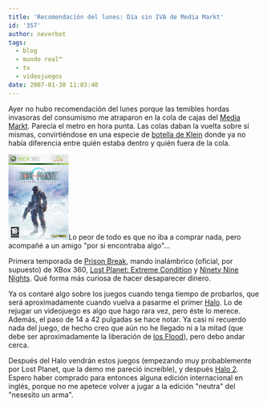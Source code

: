 ```yaml
---
title: 'Recomendación del lunes: Día sin IVA de Media Markt'
id: '357'
author: neverbot
tags:
  - blog
  - mundo real™
  - tv
  - videojuegos
date: 2007-01-30 11:03:40
---
```


Ayer no hubo recomendación del lunes porque las temibles hordas invasoras del consumismo me atraparon en la cola de cajas del [Media Markt](http://www.mediamarkt.es/). Parecía el metro en hora punta. Las colas daban la vuelta sobre sí mismas, convirtiéndose en una especie de [botella de Klein](http://en.wikipedia.org/wiki/Klein_bottle) donde ya no había diferencia entre quién estaba dentro y quién fuera de la cola.

![LostPlanet.jpg](./recomendacion-del-lunes-dia-sin-iva-de-media-markt/LostPlanet.jpg "LostPlanet.jpg")Lo peor de todo es que no iba a comprar nada, pero acompañé a un amigo "por si encontraba algo"...

Primera temporada de [Prison Break](http://www.tv.com/prison-break/show/31635/summary.html), mando inalámbrico (oficial, por supuesto) de XBox 360, [Lost Planet: Extreme Condition](http://en.wikipedia.org/wiki/Lost_planet) y [Ninety Nine Nights](http://en.wikipedia.org/wiki/Ninety-Nine_Nights). Qué forma más curiosa de hacer desaparecer dinero.

Ya os contaré algo sobre los juegos cuando tenga tiempo de probarlos, que será aproximadamente cuando vuelva a pasarme el primer [Halo](http://en.wikipedia.org/wiki/Halo:_Combat_Evolved). Lo de rejugar un videojuego es algo que hago rara vez, pero éste lo merece. Además, el paso de 14 a 42 pulgadas se hace notar. Ya casi ni recuerdo nada del juego, de hecho creo que aún no he llegado ni a la mitad (que debe ser aproximadamente la liberación de [los Flood](http://en.wikipedia.org/wiki/The_Flood_%28Halo%29)), pero debo andar cerca.

Después del Halo vendrán estos juegos (empezando muy probablemente por Lost Planet, que la demo me pareció increíble), y después [Halo 2](http://en.wikipedia.org/wiki/Halo_2). Espero haber comprado para entonces alguna edición internacional en inglés, porque no me apetece volver a jugar a la edición "neutra" del "nesesito un arma".
